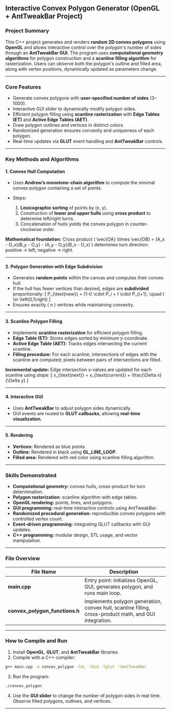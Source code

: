 ## Interactive Convex Polygon Generator (OpenGL + AntTweakBar Project)

### Project Summary

This C++ project generates and renders **random 2D convex polygons** using **OpenGL** and allows interactive control over the polygon's number of sides through an **AntTweakBar GUI**. The program uses **computational geometry algorithms** for polygon construction and a **scanline filling algorithm** for rasterization. Users can observe both the polygon's outline and filled area, along with vertex positions, dynamically updated as parameters change.

---

### Core Features

* Generate convex polygons with **user-specified number of sides** (3–1000).
* Interactive GUI slider to dynamically modify polygon sides.
* Efficient polygon filling using **scanline rasterization** with **Edge Tables (ET)** and **Active Edge Tables (AET)**.
* Draw polygon outlines and vertices in distinct colors.
* Randomized generation ensures convexity and uniqueness of each polygon.
* Real-time updates via **GLUT** event handling and **AntTweakBar** controls.

---

### Key Methods and Algorithms

#### 1. **Convex Hull Computation**

* Uses **Andrew’s monotone-chain algorithm** to compute the minimal convex polygon containing a set of points.
* Steps:

  1. **Lexicographic sorting** of points by (x, y).
  2. Construction of **lower and upper hulls** using **cross product** to determine left/right turns.
  3. Concatenation of hulls yields the convex polygon in counter-clockwise order.

**Mathematical foundation:**
Cross product ( \vec{OA} \times \vec{OB} = (A_x - O_x)(B_y - O_y) - (A_y - O_y)(B_x - O_x) ) determines turn direction: positive → left, negative → right.

---

#### 2. **Polygon Generation with Edge Subdivision**

* Generates **random points** within the canvas and computes their convex hull.
* If the hull has fewer vertices than desired, edges are **subdivided** proportionally:
  [
  P_{\text{new}} = (1-t) \cdot P_i + t \cdot P_{i+1}, \quad t \in \left(0,1\right)
  ]
* Ensures exactly ( n ) vertices while maintaining convexity.

---

#### 3. **Scanline Polygon Filling**

* Implements **scanline rasterization** for efficient polygon filling.
* **Edge Table (ET):** Stores edges sorted by minimum y-coordinate.
* **Active Edge Table (AET):** Tracks edges intersecting the current scanline.
* **Filling procedure:** For each scanline, intersections of edges with the scanline are computed; pixels between pairs of intersections are filled.

**Incremental update:** Edge intersection x-values are updated for each scanline using slope:
[
x_{\text{next}} = x_{\text{current}} + \frac{\Delta x}{\Delta y}
]

---

#### 4. **Interactive GUI**

* Uses **AntTweakBar** to adjust polygon sides dynamically.
* GUI events are routed to **GLUT callbacks**, allowing **real-time visualization**.

---

#### 5. **Rendering**

* **Vertices:** Rendered as blue points.
* **Outline:** Rendered in black using **GL_LINE_LOOP**.
* **Filled area:** Rendered with red color using scanline filling algorithm.

---

### Skills Demonstrated

* **Computational geometry:** convex hulls, cross-product for turn determination.
* **Polygon rasterization:** scanline algorithm with edge tables.
* **OpenGL rendering:** points, lines, and polygons.
* **GUI programming:** real-time interactive controls using AntTweakBar.
* **Randomized procedural generation:** reproducible convex polygons with controlled vertex count.
* **Event-driven programming:** integrating GLUT callbacks with GUI updates.
* **C++ programming:** modular design, STL usage, and vector manipulation.

---

### File Overview

| File Name                      | Description                                                                                            |
| ------------------------------ | ------------------------------------------------------------------------------------------------------ |
| **main.cpp**                   | Entry point: initializes OpenGL, GUI, generates polygon, and runs main loop.                           |
| **convex_polygon_functions.h** | Implements polygon generation, convex hull, scanline filling, cross-product math, and GUI integration. |

---

### How to Compile and Run

1. Install **OpenGL**, **GLUT**, and **AntTweakBar** libraries.
2. Compile with a C++ compiler:

```bash
g++ main.cpp -o convex_polygon -lGL -lGLU -lglut -lAntTweakBar
```

3. Run the program:

```bash
./convex_polygon
```

4. Use the **GUI slider** to change the number of polygon sides in real time. Observe filled polygons, outlines, and vertices.

---
